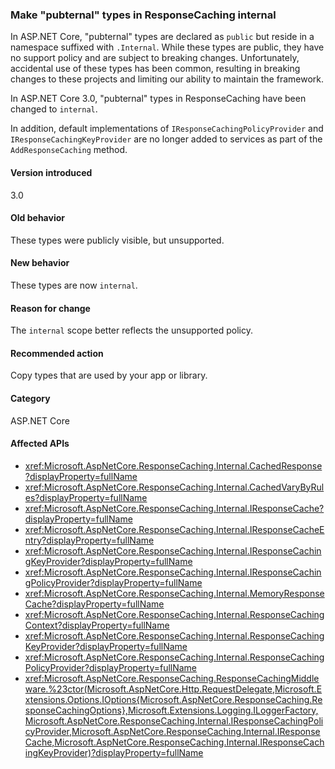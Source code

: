### Make "pubternal" types in ResponseCaching internal

In ASP.NET Core, "pubternal" types are declared as `public` but reside in a namespace suffixed with `.Internal`. While these types are public, they have no support policy and are subject to breaking changes. Unfortunately, accidental use of these types has been common, resulting in breaking changes to these projects and limiting our ability to maintain the framework.

In ASP.NET Core 3.0, "pubternal" types in ResponseCaching have been changed to `internal`.

In addition, default implementations of `IResponseCachingPolicyProvider` and `IResponseCachingKeyProvider` are no longer added to services as part of the `AddResponseCaching` method.

#### Version introduced

3.0

#### Old behavior

These types were publicly visible, but unsupported.

#### New behavior

These types are now `internal`.

#### Reason for change

The `internal` scope better reflects the unsupported policy.

#### Recommended action

Copy types that are used by your app or library.

#### Category

ASP.NET Core

#### Affected APIs

- <xref:Microsoft.AspNetCore.ResponseCaching.Internal.CachedResponse?displayProperty=fullName>
- <xref:Microsoft.AspNetCore.ResponseCaching.Internal.CachedVaryByRules?displayProperty=fullName>
- <xref:Microsoft.AspNetCore.ResponseCaching.Internal.IResponseCache?displayProperty=fullName>
- <xref:Microsoft.AspNetCore.ResponseCaching.Internal.IResponseCacheEntry?displayProperty=fullName>
- <xref:Microsoft.AspNetCore.ResponseCaching.Internal.IResponseCachingKeyProvider?displayProperty=fullName>
- <xref:Microsoft.AspNetCore.ResponseCaching.Internal.IResponseCachingPolicyProvider?displayProperty=fullName>
- <xref:Microsoft.AspNetCore.ResponseCaching.Internal.MemoryResponseCache?displayProperty=fullName>
- <xref:Microsoft.AspNetCore.ResponseCaching.Internal.ResponseCachingContext?displayProperty=fullName>
- <xref:Microsoft.AspNetCore.ResponseCaching.Internal.ResponseCachingKeyProvider?displayProperty=fullName>
- <xref:Microsoft.AspNetCore.ResponseCaching.Internal.ResponseCachingPolicyProvider?displayProperty=fullName>
- <xref:Microsoft.AspNetCore.ResponseCaching.ResponseCachingMiddleware.%23ctor(Microsoft.AspNetCore.Http.RequestDelegate,Microsoft.Extensions.Options.IOptions{Microsoft.AspNetCore.ResponseCaching.ResponseCachingOptions},Microsoft.Extensions.Logging.ILoggerFactory,Microsoft.AspNetCore.ResponseCaching.Internal.IResponseCachingPolicyProvider,Microsoft.AspNetCore.ResponseCaching.Internal.IResponseCache,Microsoft.AspNetCore.ResponseCaching.Internal.IResponseCachingKeyProvider)?displayProperty=fullName>

<!-- 

#### Affected APIs

- `T:Microsoft.AspNetCore.ResponseCaching.Internal.CachedResponse`
- `T:Microsoft.AspNetCore.ResponseCaching.Internal.CachedVaryByRules`
- `T:Microsoft.AspNetCore.ResponseCaching.Internal.IResponseCache`
- `T:Microsoft.AspNetCore.ResponseCaching.Internal.IResponseCacheEntry`
- `T:Microsoft.AspNetCore.ResponseCaching.Internal.IResponseCachingKeyProvider`
- `T:Microsoft.AspNetCore.ResponseCaching.Internal.IResponseCachingPolicyProvider`
- `T:Microsoft.AspNetCore.ResponseCaching.Internal.MemoryResponseCache`
- `T:Microsoft.AspNetCore.ResponseCaching.Internal.ResponseCachingContext`
- `T:Microsoft.AspNetCore.ResponseCaching.Internal.ResponseCachingKeyProvider`
- `T:Microsoft.AspNetCore.ResponseCaching.Internal.ResponseCachingPolicyProvider`
- `M:Microsoft.AspNetCore.ResponseCaching.ResponseCachingMiddleware.#ctor(Microsoft.AspNetCore.Http.RequestDelegate,Microsoft.Extensions.Options.IOptions{Microsoft.AspNetCore.ResponseCaching.ResponseCachingOptions},Microsoft.Extensions.Logging.ILoggerFactory,Microsoft.AspNetCore.ResponseCaching.Internal.IResponseCachingPolicyProvider,Microsoft.AspNetCore.ResponseCaching.Internal.IResponseCache,Microsoft.AspNetCore.ResponseCaching.Internal.IResponseCachingKeyProvider)",
"nameWithType": "ResponseCachingMiddleware.ResponseCachingMiddleware(RequestDelegate, IOptions<ResponseCachingOptions>, ILoggerFactory, IResponseCachingPolicyProvider, IResponseCache, IResponseCachingKeyProvider)`

-->
